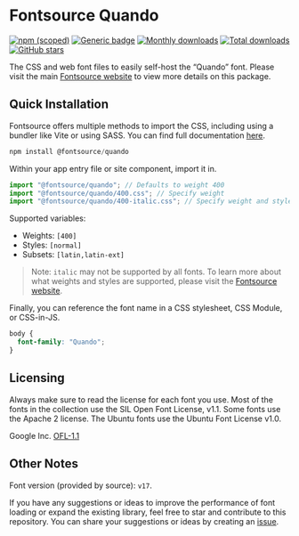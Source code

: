 # Fontsource Quando

[![npm (scoped)](https://img.shields.io/npm/v/@fontsource/quando?color=brightgreen)](https://www.npmjs.com/package/@fontsource/quando) [![Generic badge](https://img.shields.io/badge/fontsource-passing-brightgreen)](https://github.com/fontsource/fontsource) [![Monthly downloads](https://badgen.net/npm/dm/@fontsource/quando)](https://github.com/fontsource/fontsource) [![Total downloads](https://badgen.net/npm/dt/@fontsource/quando)](https://github.com/fontsource/fontsource) [![GitHub stars](https://img.shields.io/github/stars/fontsource/fontsource.svg?style=social&label=Star)](https://github.com/fontsource/fontsource/stargazers)

The CSS and web font files to easily self-host the “Quando” font. Please visit the main [Fontsource website](https://fontsource.org/fonts/quando) to view more details on this package.

## Quick Installation

Fontsource offers multiple methods to import the CSS, including using a bundler like Vite or using SASS. You can find full documentation [here](https://fontsource.org/docs/getting-started/introduction).

```javascript
npm install @fontsource/quando
```

Within your app entry file or site component, import it in.

```javascript
import "@fontsource/quando"; // Defaults to weight 400
import "@fontsource/quando/400.css"; // Specify weight
import "@fontsource/quando/400-italic.css"; // Specify weight and style
```

Supported variables:
- Weights: `[400]`
- Styles: `[normal]`
- Subsets: `[latin,latin-ext]`

> Note: `italic` may not be supported by all fonts. To learn more about what weights and styles are supported, please visit the [Fontsource website](https://fontsource.org/fonts/quando).

Finally, you can reference the font name in a CSS stylesheet, CSS Module, or CSS-in-JS.

```css
body {
  font-family: "Quando";
}
```

## Licensing
Always make sure to read the license for each font you use. Most of the fonts in the collection use the SIL Open Font License, v1.1. Some fonts use the Apache 2 license. The Ubuntu fonts use the Ubuntu Font License v1.0.

Google Inc.
[OFL-1.1](http://scripts.sil.org/OFL)

## Other Notes
Font version (provided by source): `v17`.

If you have any suggestions or ideas to improve the performance of font loading or expand the existing library, feel free to star and contribute to this repository. You can share your suggestions or ideas by creating an [issue](https://github.com/fontsource/fontsource/issues).